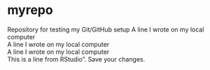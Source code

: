 # myrepo
Repository for testing my Git/GitHub setup
A line I wrote on my local computer  
A line I wrote on my local computer  
A line I wrote on my local computer  
This is a line from RStudio”. Save your changes.
